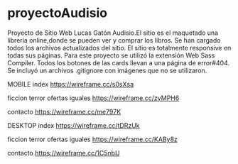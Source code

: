 # proyectoAudisio
Proyecto de Sitio Web Lucas Gatón Audisio.El sitio es el maquetado una libreria online,donde se pueden ver y comprar los libros.
Se han cargado todos los archivos actualizados del sitio.
El sitio es totalmente responsive en todas sus páginas.
Para este proyecto se utilizó la extensión Web Sass Compiler.
Todos los botones de las cards llevan a una página de error#404.
Se incluyó un archivos .gitignore con imágenes que no se utilizaron.

MOBILE
index
https://wireframe.cc/s0sXsa

ficcion terror ofertas iguales
https://wireframe.cc/zyMPH6

contacto
https://wireframe.cc/me797K

DESKTOP
index
https://wireframe.cc/tDRzUk

ficcion terror ofertas iguales
https://wireframe.cc/KABy8z

contacto
https://wireframe.cc/1C5nbU


